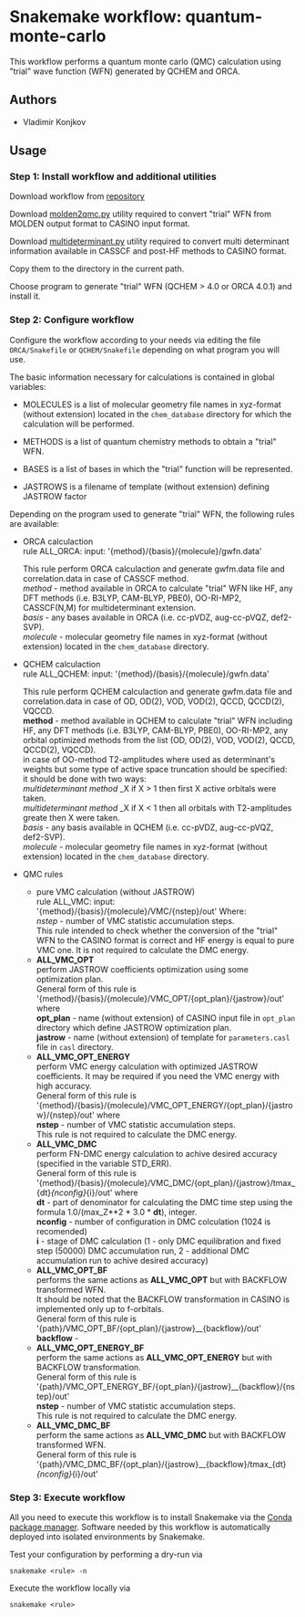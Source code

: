 # Snakemake workflow: quantum-monte-carlo
This workflow performs a quantum monte carlo (QMC) calculation using "trial" wave function (WFN)
generated by QCHEM and ORCA.

## Authors

* Vladimir Konjkov

## Usage

### Step 1: Install workflow and additional utilities

Download workflow from [repository](https://github.com/Konjkov/snakerules)

Download [molden2qmc.py](https://github.com/Konjkov/molden2qmc) utility required to convert "trial" WFN from MOLDEN output format to CASINO input format.

Download [multideterminant.py](https://github.com/Konjkov/molden2qmc) utility required to convert multi determinant information available in CASSCF and post-HF methods to CASINO format.

Copy them to the directory in the current path.

Choose program to generate "trial" WFN (QCHEM > 4.0 or ORCA 4.0.1) and install it.


### Step 2: Configure workflow

Configure the workflow according to your needs via editing the file `ORCA/Snakefile` or `QCHEM/Snakefile` depending on what program you will use.

The basic information necessary for calculations is contained in global variables:

* MOLECULES is a list of molecular geometry file names in xyz-format (without extension) located in the `chem_database` directory for which the calculation will be performed.

* METHODS is a list of quantum chemistry methods to obtain a "trial" WFN.

* BASES is a list of bases in which the "trial" function will be represented.

* JASTROWS is a filename of template (without extension) defining JASTROW factor

Depending on the program used to generate "trial" WFN, the following rules are available:

* ORCA calculaction  
        rule ALL_ORCA:
            input: '{method}/{basis}/{molecule}/gwfn.data'

    This rule perform ORCA calculaction and generate gwfm.data file and correlation.data in case of CASSCF method.  
    _method_ - method available in ORCA to calculate "trial" WFN like HF, any DFT methods (i.e. B3LYP, CAM-BLYP, PBE0), OO-RI-MP2, CASSCF(N,M) for multideterminant extension.  
    _basis_ - any bases available in ORCA (i.e. cc-pVDZ, aug-cc-pVQZ, def2-SVP).  
    _molecule_ - molecular geometry file names in xyz-format (without extension) located in the `chem_database` directory.  

* QCHEM calculaction  
        rule ALL_QCHEM:
            input: '{method}/{basis}/{molecule}/gwfn.data'

    This rule perform QCHEM calculaction and generate gwfm.data file and correlation.data in case of OD, OD(2), VOD, VOD(2), QCCD, QCCD(2), VQCCD.  
    __method__ - method available in QCHEM to calculate "trial" WFN including HF, any DFT methods (i.e. B3LYP, CAM-BLYP, PBE0), OO-RI-MP2, any orbital optimized methods from the list (OD, OD(2), VOD, VOD(2), QCCD, QCCD(2), VQCCD).  
    in case of OO-method T2-amplitudes where used as determinant's weights but some type of active space truncation should be specified:  
    it should be done with two ways:  
      _multideterminant method_ _X if X > 1 then first X active orbitals were taken.  
      _multideterminant method_ _X if X < 1 then all orbitals with T2-amplitudes greate then X were taken.  
    _basis_ - any basis available in QCHEM (i.e. cc-pVDZ, aug-cc-pVQZ, def2-SVP).  
    _molecule_ - molecular geometry file names in xyz-format (without extension) located in the `chem_database` directory.  

* QMC rules
    * pure VMC calculation (without JASTROW)  
        rule ALL_VMC:
            input: '{method}/{basis}/{molecule}/VMC/{nstep}/out'
    Where:  
    _nstep_ - number of VMC statistic accumulation steps.  
    This rule intended to check whether the conversion of the "trial" WFN to the CASINO format is correct and HF energy is equal to pure VMC one.
    It is not required to calculate the DMC energy.
    * __ALL_VMC_OPT__  
        perform JASTROW coefficients optimization using some optimization plan.  
        General form of this rule is '{method}/{basis}/{molecule}/VMC_OPT/{opt_plan}/{jastrow}/out' where  
        __opt_plan__ - name (without extension) of CASINO input file in `opt_plan` directory which define JASTROW optimization plan.  
        __jastrow__ - name (without extension) of template for `parameters.casl` file in `casl` directory.  
    * __ALL_VMC_OPT_ENERGY__  
        perform VMC energy calculation with optimized JASTROW coefficients. It may be required if you need the VMC energy with high accuracy.  
        General form of this rule is '{method}/{basis}/{molecule}/VMC_OPT_ENERGY/{opt_plan}/{jastrow}/{nstep}/out' where  
        __nstep__ - number of VMC statistic accumulation steps.  
        This rule is not required to calculate the DMC energy.  
    * __ALL_VMC_DMC__  
        perform FN-DMC energy calculation to achive desired accuracy (specified in the variable STD_ERR).  
        General form of this rule is '{method}/{basis}/{molecule}/VMC_DMC/{opt_plan}/{jastrow}/tmax_{dt}_{nconfig}_{i}/out' where  
        __dt__ - part of denominator for calculating the DMC time step using the formula 1.0/(max_Z**2 * 3.0 * __dt__), integer.  
        __nconfig__ - number of configuration in DMC colculation (1024 is recomended)  
        __i__ - stage of DMC calculation (1 - only DMC equilibration and fixed step (50000) DMC accumulation run, 2 - additional DMC accumulation run to achive desired accuracy)  
    * __ALL_VMC_OPT_BF__  
        performs the same actions as __ALL_VMC_OPT__ but with BACKFLOW transformed WFN.  
        It should be noted that the BACKFLOW transformation in CASINO is implemented only up to f-orbitals.  
        General form of this rule is '{path}/VMC_OPT_BF/{opt_plan}/{jastrow}__{backflow}/out'  
        __backflow__ -
    * __ALL_VMC_OPT_ENERGY_BF__  
        perform the same actions as __ALL_VMC_OPT_ENERGY__ but with BACKFLOW transformation.  
        General form of this rule is '{path}/VMC_OPT_ENERGY_BF/{opt_plan}/{jastrow}__{backflow}/{nstep}/out'  
        __nstep__ - number of VMC statistic accumulation steps.  
        This rule is not required to calculate the DMC energy.  
    * __ALL_VMC_DMC_BF__  
        perform the same actions as __ALL_VMC_DMC__ but with BACKFLOW transformed WFN.  
        General form of this rule is '{path}/VMC_DMC_BF/{opt_plan}/{jastrow}__{backflow}/tmax_{dt}_{nconfig}_{i}/out'  

### Step 3: Execute workflow

All you need to execute this workflow is to install Snakemake via the [Conda package manager](http://snakemake.readthedocs.io/en/stable/getting_started/installation.html#installation-via-conda). Software needed by this workflow is automatically deployed into isolated environments by Snakemake.

Test your configuration by performing a dry-run via

    snakemake <rule> -n

Execute the workflow locally via

    snakemake <rule>
